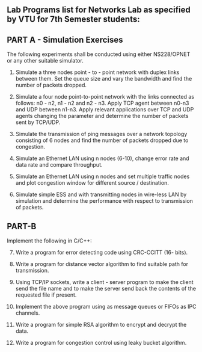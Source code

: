 ## Lab Programs list for Networks Lab as specified by VTU for 7th Semester students:

## PART A - Simulation Exercises

The following experiments shall be conducted using either NS228/OPNET or 
any other suitable simulator.

1. Simulate a three nodes point - to - point network with duplex links 
between them. Set the queue size and vary the bandwidth and find the 
number of packets dropped.

2. Simulate a four node point-to-point network with the links connected as
follows:
n0 - n2, n1 - n2 and n2 - n3. Apply TCP agent between n0-n3 and UDP 
between n1-n3. Apply relevant applications over TCP and UDP agents 
changing the parameter and determine the number of packets sent by TCP/UDP.

3. Simulate the transmission of ping messages over a network topology 
consisting of 6 nodes and find the number of packets dropped due to 
congestion.

4. Simulate an Ethernet LAN using n nodes (6-10), change error rate and 
data rate and compare throughput.

5. Simulate an Ethernet LAN using n nodes and set multiple traffic nodes 
and plot congestion window for different source / destination.

6. Simulate simple ESS and with transmitting nodes in wire-less LAN by 
simulation and determine the performance with respect to transmission of
packets.

## PART-B

Implement the following in C/C++:

<!-- Currently this numbering will start again from 1 as markdown doesnt support beginning numbering from some arbitary number.-->
7. Write a program for error detecting code using CRC-CCITT (16- bits).

8. Write a program for distance vector algorithm to find suitable path for
transmission.

9. Using TCP/IP sockets, write a client - server program to make the client
send the file name and to make the server send back the contents of the
requested file if present.

10. Implement the above program using as message queues or FIFOs as IPC
channels.

11. Write a program for simple RSA algorithm to encrypt and decrypt the 
data.

12. Write a program for congestion control using leaky bucket algorithm.
